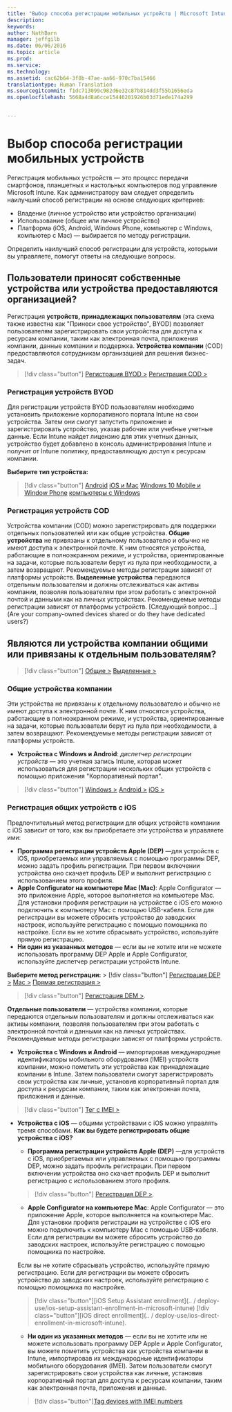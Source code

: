 ```yaml
---
title: "Выбор способа регистрации мобильных устройств | Microsoft Intune"
description: 
keywords: 
author: NathBarn
manager: jeffgilb
ms.date: 06/06/2016
ms.topic: article
ms.prod: 
ms.service: 
ms.technology: 
ms.assetid: cac62b64-3f8b-47ae-aa66-970c7ba15466
translationtype: Human Translation
ms.sourcegitcommit: f1dc713099c982d6e32c87b814dd3f55b1656eda
ms.openlocfilehash: 5668a4d8a6cce15446201926b03d71ede174a299


---
```


# Выбор способа регистрации мобильных устройств

Регистрация мобильных устройств — это процесс передачи смартфонов, планшетных и настольных компьютеров под управление Microsoft Intune. Как администратору вам следует определить наилучший способ регистрации на основе следующих критериев:

 -  Владение (личное устройство или устройство организации)
 -  Использование (общее или личное устройство)
 -  Платформа (iOS, Android, Windows Phone, компьютер с Windows, компьютер с Mac) — выбирается по методу регистрации.

Определить наилучший способ регистрации для устройств, которыми вы управляете, помогут ответы на следующие вопросы.

## **Пользователи приносят собственные устройства или устройства предоставляются организацией?**

  Регистрация **устройств, принадлежащих пользователям** (эта схема также известна как "Принеси свое устройство", BYOD) позволяет пользователям зарегистрировать свои устройства для доступа к ресурсам компании, таким как электронная почта, приложения компании, данные компании и поддержка. **Устройства компании** (COD) предоставляются сотрудникам организацией для решения бизнес-задач.
  > [!div class="button"]
  [Регистрация BYOD >](#byod-device-enrollment) [Регистрация COD >](#cod-device-enrollment)

### Регистрация устройств BYOD

Для регистрации устройств BYOD пользователям необходимо установить приложение корпоративного портала Intune на свои устройства. Затем они смогут запустить приложение и зарегистрировать устройство, указав рабочие или учебные учетные данные. Если Intune найдет лицензию для этих учетных данных, устройство будет добавлено в консоль администрирования Intune и получит от Intune политику, предоставляющую доступ к ресурсам компании.

**Выберите тип устройства:**
> [!div class="button"]
[Android](..deploy-use/set-up-android-management-with-microsoft-intune) [iOS и Mac](..deploy-use/set-up-ios-and-mac-management-with-microsoft-intune) [Windows 10 Mobile и Window Phone](..deploy-use/set-up-windows-phone-management-with-microsoft-intune) [компьютеры с Windows](..deploy-use/set-up-windows-device-management-with-microsoft-intune)


### Регистрация устройств COD

Устройства компании (COD) можно зарегистрировать для поддержки отдельных пользователей или как общие устройства.  **Общие устройства** не привязаны к отдельному пользователю и обычно не имеют доступа к электронной почте. К ним относятся устройства, работающие в полноэкранном режиме, и устройства, ориентированные на задачи, которые пользователи берут из пула при необходимости, а затем возвращают. Рекомендуемые методы регистрации зависят от платформы устройств. **Выделенные устройства** передаются отдельным пользователям и должны отслеживаться как активы компании, позволяя пользователям при этом работать с электронной почтой и данными как на личных устройствах. Рекомендуемые методы регистрации зависят от платформы устройств. [Следующий вопрос...](Are your company-owned devices shared or do they have dedicated users?)

## **Являются ли устройства компании общими или привязаны к отдельным пользователям?**

> [!div class="button"]
[Общие >](#Shared-company-owned-devices) [Выделенные >](..deploy-use/get-ready-to-enroll-devices-in-microsoft-intune)


### Общие устройства компании

Эти устройства не привязаны к отдельному пользователю и обычно не имеют доступа к электронной почте. К ним относятся устройства, работающие в полноэкранном режиме, и устройства, ориентированные на задачи, которые пользователи берут из пула при необходимости, а затем возвращают. Рекомендуемые методы регистрации зависят от платформы устройств.

  - **Устройства с Windows и Android**: *диспетчер регистрации устройств* — это учетная запись Intune, которая может использоваться для регистрации нескольких общих устройств с помощью приложения "Корпоративный портал".
  > [!div class="button"]
  [Windows >](../deploy-use/enroll-corporate-owned-devices-with-the-device-enrollment-manager-in-microsoft-intune) [Android >](../deploy-use/enroll-corporate-owned-devices-with-the-device-enrollment-manager-in-microsoft-intune) [iOS >](#shared-ios-device-enrollment)

### Регистрация общих устройств с iOS

Предпочтительный метод регистрации для общих устройств компании с iOS зависит от того, как вы приобретаете эти устройства и управляете ими:

  - **Программа регистрации устройств Apple (DEP)** —для устройств с iOS, приобретаемых или управляемых с помощью программы DEP, можно задать профиль регистрации. При первом включении устройства оно скачает профиль DEP и выполнит регистрацию с использованием этого профиля.
  - **Apple Configurator на компьютере Mac (Mac)**: Apple Configurator — это приложение Apple, которое выполняется на компьютере Mac. Для установки профиля регистрации на устройстве с iOS его можно подключить к компьютеру Mac с помощью USB-кабеля. Если для регистрации вы можете сбросить устройство до заводских настроек, используйте регистрацию с помощью помощника по настройке. Если вы не хотите сбрасывать устройство, используйте прямую регистрацию.
  - **Ни один из указанных методов** — если вы не хотите или не можете использовать программу DEP Apple и Apple Configurator, используйте диспетчер регистрации устройств Intune.

  **Выберите метод регистрации:**
    > [!div class="button"]
     [Регистрация DEP >](../deploy-use/ios-device-enrollment-program-in-microsoft-intune) [Mac >](../deploy-use/ios-setup-assistant-enrollment-in-microsoft-intune) [Прямая регистрация >](../deploy-use/ios-direct-enrollment-in-microsoft-intune)  

  > [!div class="button"]
    [Регистрация DEM >](../deploy-use/enroll-corporate-owned-devices-with-the-device-enrollment-manager-in-microsoft-intune).

**Отдельные пользователи** — устройства компании, которые передаются отдельным пользователям и должны отслеживаться как активы компании, позволяя пользователям при этом работать с электронной почтой и данными как на личных устройствах. Рекомендуемые методы регистрации зависят от платформы устройств.

  - **Устройства с Windows и Android** — импортировав международные идентификаторы мобильного оборудования (IMEI) устройств компании, можно пометить эти устройства как принадлежащие компании в Intune. Затем пользователи смогут зарегистрировать свои устройства как личные, установив корпоративный портал для доступа к ресурсам компании, таким как электронная почта, приложения и данные.
  > [!div class="button"]
  [Тег с IMEI >](../deploy-use/specify-corporate-owned-devices-with-international-mobile-equipment-identity-imei-numbers)

  - **Устройства с iOS** — общими устройствами с iOS можно управлять тремя способами.  **Как вы будете регистрировать общие устройства с iOS?**

    - **Программа регистрации устройств Apple (DEP)** —для устройств с iOS, приобретаемых или управляемых с помощью программы DEP, можно задать профиль регистрации. При первом включении устройства оно скачает профиль DEP и выполнит регистрацию с использованием этого профиля.
    > [!div class="button"]
    [Регистрация DEP >](../deploy-use/ios-device-enrollment-program-in-microsoft-intune).

    - **Apple Configurator на компьютере Mac**: Apple Configurator — это приложение Apple, которое выполняется на компьютере Mac. Для установки профиля регистрации на устройстве с iOS его можно подключить к компьютеру Mac с помощью USB-кабеля. Если для регистрации вы можете сбросить устройство до заводских настроек, используйте регистрацию с помощью помощника по настройке.

    Если вы не хотите сбрасывать устройство, используйте прямую регистрацию.
    Если для регистрации вы можете сбросить устройство до заводских настроек, используйте регистрацию с помощью помощника по настройке.
    > [!div class="button"][iOS Setup Assistant enrollment](.. / deploy-use/ios-setup-assistant-enrollment-in-microsoft-intune) [!div class="button"][iOS direct enrollment](.. / deploy-use/ios-direct-enrollment-in-microsoft-intune).

    - **Ни один из указанных методов** — если вы не хотите или не можете использовать программу DEP Apple и Apple Configurator, вы можете пометить устройства как устройства компании в Intune, импортировав их международные идентификаторы мобильного оборудования (IMEI). Затем пользователи смогут зарегистрировать свои устройства как личные, установив корпоративный портал для доступа к ресурсам компании, таким как электронная почта, приложения и данные.
    > [!div class="button"][Tag devices with IMEI numbers](../deploy-use/specify-corporate-owned-devices-with-international-mobile-equipment-identity-imei-numbers)



<!--HONumber=Jun16_HO5-->


